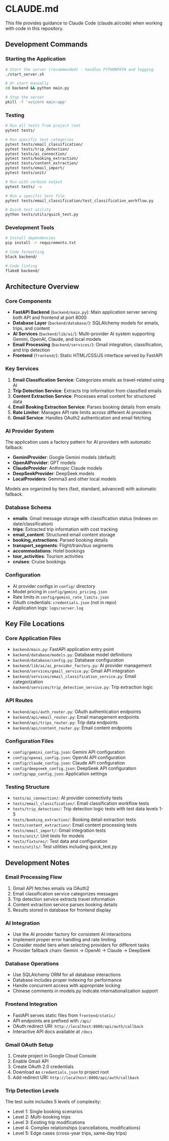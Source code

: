 # CLAUDE.md

This file provides guidance to Claude Code (claude.ai/code) when working with code in this repository.

## Development Commands

### Starting the Application
```bash
# Start the server (recommended) - handles PYTHONPATH and logging
./start_server.sh

# Or start manually
cd backend && python main.py

# Stop the server
pkill -f 'uvicorn main:app'
```

### Testing
```bash
# Run all tests from project root
pytest tests/

# Run specific test categories
pytest tests/email_classification/
pytest tests/trip_detection/
pytest tests/ai_connection/
pytest tests/booking_extraction/
pytest tests/content_extraction/
pytest tests/email_import/
pytest tests/unit/

# Run with verbose output
pytest tests/ -v

# Run a specific test file
pytest tests/email_classification/test_classification_workflow.py

# Quick test utility
python tests/utils/quick_test.py
```

### Development Tools
```bash
# Install dependencies
pip install -r requirements.txt

# Code formatting
black backend/

# Code linting
flake8 backend/
```

## Architecture Overview

### Core Components
- **FastAPI Backend** (`backend/main.py`): Main application server serving both API and frontend at port 8000
- **Database Layer** (`backend/database/`): SQLAlchemy models for emails, trips, and content
- **AI Services** (`backend/lib/ai/`): Multi-provider AI system supporting Gemini, OpenAI, Claude, and local models
- **Email Processing** (`backend/services/`): Gmail integration, classification, and trip detection
- **Frontend** (`frontend/`): Static HTML/CSS/JS interface served by FastAPI

### Key Services
1. **Email Classification Service**: Categorizes emails as travel-related using AI
2. **Trip Detection Service**: Extracts trip information from classified emails
3. **Content Extraction Service**: Processes email content for structured data
4. **Email Booking Extraction Service**: Parses booking details from emails
5. **Rate Limiter**: Manages API rate limits across different AI providers
6. **Gmail Service**: Handles OAuth2 authentication and email fetching

### AI Provider System
The application uses a factory pattern for AI providers with automatic fallback:
- **GeminiProvider**: Google Gemini models (default)
- **OpenAIProvider**: GPT models
- **ClaudeProvider**: Anthropic Claude models
- **DeepSeekProvider**: DeepSeek models
- **LocalProviders**: Gemma3 and other local models

Models are organized by tiers (fast, standard, advanced) with automatic fallback.

### Database Schema
- **emails**: Gmail message storage with classification status (indexes on date/classification)
- **trips**: Extracted trip information with cost tracking
- **email_content**: Structured email content storage
- **booking_extractions**: Parsed booking details
- **transport_segments**: Flight/train/bus segments
- **accommodations**: Hotel bookings
- **tour_activities**: Tourism activities
- **cruises**: Cruise bookings

### Configuration
- AI provider configs in `config/` directory
- Model pricing in `config/gemini_pricing.json`
- Rate limits in `config/gemini_rate_limits.json`
- OAuth credentials: `credentials.json` (not in repo)
- Application logs: `logs/server.log`

## Key File Locations

### Core Application Files
- `backend/main.py`: FastAPI application entry point
- `backend/database/models.py`: Database model definitions
- `backend/database/config.py`: Database configuration
- `backend/lib/ai/ai_provider_factory.py`: AI provider management
- `backend/services/gmail_service.py`: Gmail API integration
- `backend/services/email_classification_service.py`: Email categorization
- `backend/services/trip_detection_service.py`: Trip extraction logic

### API Routes
- `backend/api/auth_router.py`: OAuth authentication endpoints
- `backend/api/email_router.py`: Email management endpoints
- `backend/api/trips_router.py`: Trip data endpoints
- `backend/api/content_router.py`: Email content endpoints

### Configuration Files
- `config/gemini_config.json`: Gemini API configuration
- `config/openai_config.json`: OpenAI API configuration
- `config/claude_config.json`: Claude API configuration
- `config/deepseek_config.json`: DeepSeek API configuration
- `config/app_config.json`: Application settings

### Testing Structure
- `tests/ai_connection/`: AI provider connectivity tests
- `tests/email_classification/`: Email classification workflow tests
- `tests/trip_detection/`: Trip detection logic tests with test data levels 1-5
- `tests/booking_extraction/`: Booking detail extraction tests
- `tests/content_extraction/`: Email content processing tests
- `tests/email_import/`: Gmail integration tests
- `tests/unit/`: Unit tests for models
- `tests/fixtures/`: Test data and configuration
- `tests/utils/`: Test utilities including quick_test.py

## Development Notes

### Email Processing Flow
1. Gmail API fetches emails via OAuth2
2. Email classification service categorizes messages
3. Trip detection service extracts travel information
4. Content extraction service parses booking details
5. Results stored in database for frontend display

### AI Integration
- Use the AI provider factory for consistent AI interactions
- Implement proper error handling and rate limiting
- Consider model tiers when selecting providers for different tasks
- Provider fallback chain: Gemini → OpenAI → Claude → DeepSeek

### Database Operations
- Use SQLAlchemy ORM for all database interactions
- Database includes proper indexing for performance
- Handle concurrent access with appropriate locking
- Chinese comments in models.py indicate internationalization support

### Frontend Integration
- FastAPI serves static files from `frontend/static/`
- API endpoints are prefixed with `/api/`
- OAuth redirect URI: `http://localhost:8000/api/auth/callback`
- Interactive API docs available at `/docs`

### Gmail OAuth Setup
1. Create project in Google Cloud Console
2. Enable Gmail API
3. Create OAuth 2.0 credentials
4. Download as `credentials.json` to project root
5. Add redirect URI: `http://localhost:8000/api/auth/callback`

### Trip Detection Levels
The test suite includes 5 levels of complexity:
- Level 1: Single booking scenarios
- Level 2: Multi-booking trips
- Level 3: Existing trip modifications
- Level 4: Complex relationships (cancellations, modifications)
- Level 5: Edge cases (cross-year trips, same-day trips)